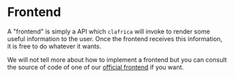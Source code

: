 Frontend
===

A "frontend" is simply a API which `clafrica` will invoke to render some useful information to the user. Once the frontend receives this information, it is free to do whatever it wants.

We will not tell more about how to implement a frontend but you can consult the source of code of one of our [official frontend](https://github.com/pythonbrad/clafrica-wish) if you want.


